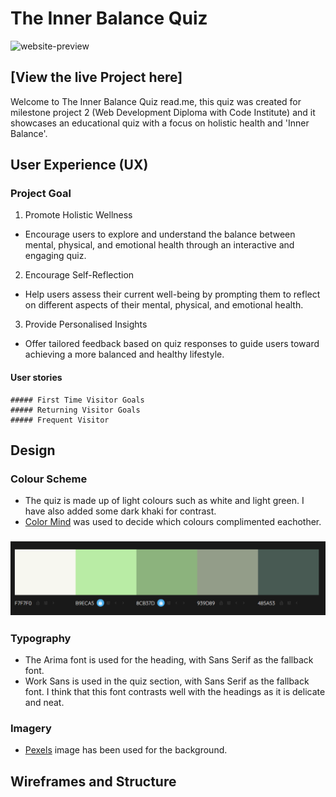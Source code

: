 # The Inner Balance Quiz 
![website-preview]()

## [View the live Project here]

Welcome to The Inner Balance Quiz read.me, this quiz was created for milestone project 2 (Web Development Diploma with Code Institute) and it showcases an educational quiz with a focus on holistic health and 'Inner Balance'.

## User Experience (UX)

   ### Project Goal
   1. Promote Holistic Wellness
   - Encourage users to explore and understand the balance between mental, physical, and emotional health through an interactive and engaging quiz.
   2. Encourage Self-Reflection
   - Help users assess their current well-being by prompting them to reflect on different aspects of their mental, physical, and emotional health.
   3. Provide Personalised Insights 
   - Offer tailored feedback based on quiz responses to guide users toward achieving a more balanced and healthy lifestyle.

  #### User stories

    ##### First Time Visitor Goals
    ##### Returning Visitor Goals
    ##### Frequent Visitor 
    
  ## Design
  ### Colour Scheme
  - The quiz is made up  of light colours such as white and light green. I have also added some dark khaki for contrast.
  - [Color Mind](http://colormind.io/) was used to decide which colours complimented eachother. 
   ### ![Text](documentation/color-scheme/color-scheme-quiz.PNG)

  ### Typography
  - The Arima font is used for the heading, with Sans Serif as the fallback font. 
  - Work Sans is used in the quiz section, with Sans Serif as the fallback font. I think that this font contrasts well with the headings as it is delicate and neat. 

  ### Imagery
  - [Pexels](https://www.pexels.com/) image has been used for the background.

  ## Wireframes and Structure
